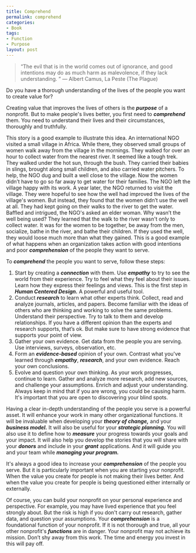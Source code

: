 ```yaml
---
title: Comprehend
permalink: comprehend
categories:
- Book
tags:
- Function
- Purpose
layout: post
---
```


> “The evil that is in the world comes out of ignorance, and good intentions may do as much harm as malevolence, if they lack understanding. ” ― Albert Camus, La Peste (The Plague)

Do you have a thorough understanding of the lives of the people you want to create value for?

Creating value that improves the lives of others is the ***purpose*** of a nonprofit. But to make people's lives better, you first need to ***comprehend*** them. You need to understand their lives and their circumstances, thoroughly and truthfully.

This story is a good example to illustrate this idea. An international NGO visited a small village in Africa. While there, they observed small groups of women walk away from the village in the mornings. They walked for over an hour to collect water from the nearest river. It seemed like a tough trek. They walked under the hot sun, through the bush. They carried their babies in slings, brought along small children, and also carried water pitchers.  To help, the NGO dug and built a well close to the village. Now the women didn’t have to go so far away to get water for their families. The NGO left the village happy with its work. A year later, the NGO returned to visit the village. They were hopeful to see how the well had improved the lives of the village's women. But instead, they found that the women didn’t use the well at all. They had kept going on their walks to the river to get the water. Baffled and intrigued, the NGO's asked an elder woman. Why wasn’t the well being used? They learned that the walk to the river wasn't only to collect water. It was for the women to be together, be away from the men, socialize, bathe in the river, and bathe their children. If they used the well, they would loose much more than what they gained. This is a good example of what happens when an organization takes action with good intentions and poor ***comprehension*** of the people they want to serve.

To ***comprehend*** the people you want to serve, follow these steps:

1. Start by creating a ***connection*** with them. Use ***empathy*** to try to see the world from their experience. Try to feel what they feel about their issues. Learn how they express their feelings and views. This is the first step in ***Human Centered Design.*** A powerful and useful tool.
2. Conduct ***research*** to learn what other experts think. Collect, read and analyze journals, articles, and papers. Become familiar with the ideas of others who are thinking and working to solve the same problems. Understand their perspective. Try to talk to them and develop relationships. If you have a different opinion than the experts and research supports, that’s ok. But make sure to have strong evidence that supports your point of view.
3. Gather your own evidence. Get data from the people you are serving. Use interviews, surveys, observation, etc.
4. Form an ***evidence-based*** opinion of your own. Contrast what you've learned through ***empathy***, ***research***, and your own evidence. Reach your own conclusions.
5. Evolve and question your own thinking. As your work progresses, continue to learn. Gather and analyze more research, add new sources, and challenge your assumptions. Enrich and adjust your understanding. Always keep in mind that if you are wrong, you could be causing harm. It's important that you are open to discovering your blind spots.

Having a clear in-depth understanding of the people you serve is a powerful asset. It will enhance your work in many other organizational functions. It will be invaluable when developing your ***theory of change,*** and your ***business model.*** It will also be useful for your ***strategic planning.*** You will also use it to define how to ***measure*** your progress towards your goals and your impact. It will also help you develop the stories that you will share with your ***donors*** and include in your ***grant*** applications. And it will guide you and your team while ***managing your program.***

It's always a good idea to increase your ***comprehension*** of the people you serve. But it is particularly important when you are starting your nonprofit. When the value you create for people is not making their lives better. And when the value you create for people is being questioned either internally or externally.

Of course, you can build your nonprofit on your personal experience and perspective. For example, you may have lived experience that you feel strongly about. But the risk is high if you don't carry out research, gather data, and question your assumptions. Your ***comprehension*** is a foundational function of your nonprofit. If it is not thorough and true, all your other nonprofit's ***functions*** are in danger. Your nonprofit may not achieve its mission. Don’t shy away from this work. The time and energy you invest in this will pay off.
